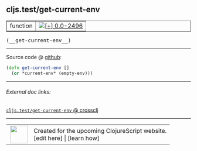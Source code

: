 ## cljs.test/get-current-env



 <table border="1">
<tr>
<td>function</td>
<td><a href="https://github.com/cljsinfo/cljs-api-docs/tree/0.0-2496"><img valign="middle" alt="[+] 0.0-2496" title="Added in 0.0-2496" src="https://img.shields.io/badge/+-0.0--2496-lightgrey.svg"></a> </td>
</tr>
</table>


 <samp>
(__get-current-env__)<br>
</samp>

---







Source code @ [github](https://github.com/clojure/clojurescript/blob/r3191/src/cljs/cljs/test.cljs#L261-L262):

```clj
(defn get-current-env []
  (or *current-env* (empty-env)))
```

<!--
Repo - tag - source tree - lines:

 <pre>
clojurescript @ r3191
└── src
    └── cljs
        └── cljs
            └── <ins>[test.cljs:261-262](https://github.com/clojure/clojurescript/blob/r3191/src/cljs/cljs/test.cljs#L261-L262)</ins>
</pre>

-->

---



###### External doc links:

[`cljs.test/get-current-env` @ crossclj](http://crossclj.info/fun/cljs.test.cljs/get-current-env.html)<br>

---

 <table>
<tr><td>
<img valign="middle" align="right" width="48px" src="http://i.imgur.com/Hi20huC.png">
</td><td>
Created for the upcoming ClojureScript website.<br>
[edit here] | [learn how]
</td></tr></table>

[edit here]:https://github.com/cljsinfo/cljs-api-docs/blob/master/cljsdoc/cljs.test/get-current-env.cljsdoc
[learn how]:https://github.com/cljsinfo/cljs-api-docs/wiki/cljsdoc-files

<!--

This information was too distracting to show to readers, but I'll leave it
commented here since it is helpful to:

- pretty-print the data used to generate this document
- and show how to retrieve that data



The API data for this symbol:

```clj
{:ns "cljs.test",
 :name "get-current-env",
 :type "function",
 :signature ["[]"],
 :source {:code "(defn get-current-env []\n  (or *current-env* (empty-env)))",
          :title "Source code",
          :repo "clojurescript",
          :tag "r3191",
          :filename "src/cljs/cljs/test.cljs",
          :lines [261 262]},
 :full-name "cljs.test/get-current-env",
 :full-name-encode "cljs.test/get-current-env",
 :history [["+" "0.0-2496"]]}

```

Retrieve the API data for this symbol:

```clj
;; from Clojure REPL
(require '[clojure.edn :as edn])
(-> (slurp "https://raw.githubusercontent.com/cljsinfo/cljs-api-docs/catalog/cljs-api.edn")
    (edn/read-string)
    (get-in [:symbols "cljs.test/get-current-env"]))
```

-->
